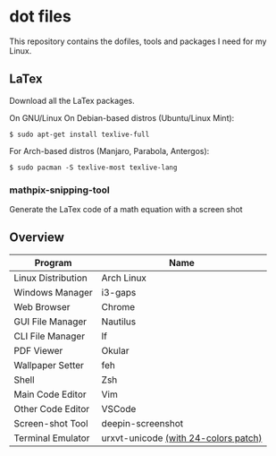 # dot files

This repository contains the dofiles, tools and packages I need for my Linux.

## LaTex
Download all the LaTex packages. 

On GNU/Linux
On Debian-based distros (Ubuntu/Linux Mint):  
```shell
$ sudo apt-get install texlive-full
```
For Arch-based distros (Manjaro, Parabola, Antergos):
```shell
$ sudo pacman -S texlive-most texlive-lang
```
### mathpix-snipping-tool
Generate the LaTex code of a math equation with a screen shot

## Overview
| **Program**   | **Name**  |
|---            |---        |
| Linux Distribution    | Arch Linux    |
| Windows Manager       | i3-gaps       |
| Web Browser           | Chrome        | 
| GUI File Manager      | Nautilus      |
| CLI File Manager      | lf            |
| PDF Viewer            | Okular        |
| Wallpaper Setter      | feh           |
| Shell                 | Zsh           |
| Main Code Editor      | Vim           |
| Other Code Editor     | VSCode        |
| Screen-shot Tool      | deepin-screenshot        |
| Terminal Emulator     | urxvt-unicode [(with 24-colors patch)](https://aur.archlinux.org/packages/rxvt-unicode-truecolor/)        |
